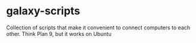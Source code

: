 # galaxy-scripts
Collection of scripts that make it convenient to connect computers to each other. Think Plan 9, but it works on Ubuntu
